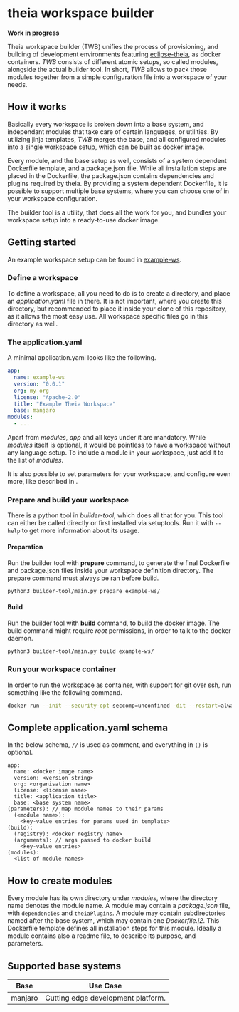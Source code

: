 # theia workspace builder

**Work in progress**

Theia workspace builder (TWB) unifies the process of provisioning, and building of development environments featuring [eclipse-theia](https://github.com/eclipse-theia/theia), as docker containers.
*TWB* consists of different atomic setups, so called modules, alongside the actual builder tool.
In short, *TWB* allows to pack those modules together from a simple configuration file into a workspace of your needs.

## How it works

Basically every workspace is broken down into a base system, and independant modules that take care of certain languages, or utilities.
By utilizing jinja templates, *TWB* merges the base, and all configured modules into a single workspace setup, which can be built as docker image.

Every module, and the base setup as well, consists of a system dependent Dockerfile template, and a package.json file.
While all installation steps are placed in the Dockerfile, the package.json contains dependencies and plugins required by theia.
By providing a system dependent Dockerfile, it is possible to support multiple base systems, where you can choose one of in your workspace configuration.

The builder tool is a utility, that does all the work for you, and bundles your workspace setup into a ready-to-use docker image.

## Getting started

An example workspace setup can be found in [example-ws](example-ws/).

### Define a workspace

To define a workspace, all you need to do is to create a directory, and place an *application.yaml* file in there.
It is not important, where you create this directory, but recommended to place it inside your clone of this repository, as it allows the most easy use.
All workspace specific files go in this directory as well.

### The application.yaml

A minimal application.yaml looks like the following.

```yaml
app:
  name: example-ws
  version: "0.0.1"
  org: my-org
  license: "Apache-2.0"
  title: "Example Theia Workspace"
  base: manjaro
modules:
  - ...
```

Apart from *modules*, *app* and all keys under it are mandatory.
While *modules* itself is optional, it would be pointless to have a workspace without any language setup.
To include a module in your workspace, just add it to the list of *modules*.

It is also possible to set parameters for your workspace, and configure even more, like described in []().

### Prepare and build your workspace

There is a python tool in *builder-tool*, which does all that for you.
This tool can either be called directly or first installed via setuptools.
Run it with `--help` to get more information about its usage.

#### Preparation

Run the builder tool with **prepare** command, to generate the final Dockerfile and package.json files inside your workspace definition directory.
The prepare command must always be ran before build.

```bash
python3 builder-tool/main.py prepare example-ws/
```

#### Build

Run the builder tool with **build** command, to build the docker image.
The build command might require *root* permissions, in order to talk to the docker daemon.

```bash
python3 builder-tool/main.py build example-ws/
```

### Run your workspace container

In order to run the workspace as container, with support for git over ssh, run something like the following command.

```bash
docker run --init --security-opt seccomp=unconfined -dit --restart=always -p 3000:3000 -v "$(pwd)/my-project/:/home/project:cached" -v "$(pwd)/.ssh:/home/theia/.ssh:ro" my-org/example-ws
```

## Complete application.yaml schema

In the below schema, `//` is used as comment, and everything in `()` is optional.

```
app:
  name: <docker image name>
  version: <version string>
  org: <organisation name>
  license: <license name>
  title: <application title>
  base: <base system name>
(parameters): // map module names to their params
  (<module name>):
    <key-value entries for params used in template>
(build):
  (registry): <docker registry name>
  (arguments): // args passed to docker build
    <key-value entries>
(modules):
  <list of module names>
```

## How to create modules

Every module has its own directory under *modules*, where the directory name denotes the module name.
A module may contain a *package.json* file, with `dependencies` and `theiaPlugins`.
A module may contain subdirectories named after the base system, which may contain one *Dockerfile.j2*.
This Dockerfile template defines all installation steps for this module.
Ideally a module contains also a readme file, to describe its purpose, and parameters.

## Supported base systems

|Base|Use Case|
|--|--|
|manjaro|Cutting edge development platform.|
